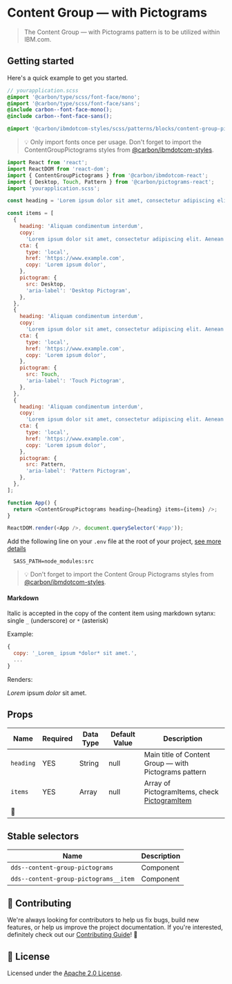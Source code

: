 # Content Group — with Pictograms

> The Content Group — with Pictograms pattern is to be utilized within IBM.com.

## Getting started

Here's a quick example to get you started.

```scss
// yourapplication.scss
@import '@carbon/type/scss/font-face/mono';
@import '@carbon/type/scss/font-face/sans';
@include carbon--font-face-mono();
@include carbon--font-face-sans();

@import '@carbon/ibmdotcom-styles/scss/patterns/blocks/content-group-pictograms/index';
```

> 💡 Only import fonts once per usage. Don't forget to import the
> ContentGroupPictograms styles from
> [@carbon/ibmdotcom-styles](https://github.com/carbon-design-system/ibm-dotcom-library/blob/master/packages/styles).

```javascript
import React from 'react';
import ReactDOM from 'react-dom';
import { ContentGroupPictograms } from '@carbon/ibmdotcom-react';
import { Desktop, Touch, Pattern } from '@carbon/pictograms-react';
import 'yourapplication.scss';

const heading = 'Lorem ipsum dolor sit amet, consectetur adipiscing elit.';

const items = [
  {
    heading: 'Aliquam condimentum interdum',
    copy:
      'Lorem ipsum dolor sit amet, consectetur adipiscing elit. Aenean et ultricies est. Mauris iaculis eget dolor nec hendrerit. Phasellus at elit sollicitudin, sodales nulla quis, consequat libero.',
    cta: {
      type: 'local',
      href: 'https://www.example.com',
      copy: 'Lorem ipsum dolor',
    },
    pictogram: {
      src: Desktop,
      'aria-label': 'Desktop Pictogram',
    },
  },
  {
    heading: 'Aliquam condimentum interdum',
    copy:
      'Lorem ipsum dolor sit amet, consectetur adipiscing elit. Aenean et ultricies est. Mauris iaculis eget dolor nec hendrerit. Phasellus at elit sollicitudin, sodales nulla quis, consequat libero.',
    cta: {
      type: 'local',
      href: 'https://www.example.com',
      copy: 'Lorem ipsum dolor',
    },
    pictogram: {
      src: Touch,
      'aria-label': 'Touch Pictogram',
    },
  },
  {
    heading: 'Aliquam condimentum interdum',
    copy:
      'Lorem ipsum dolor sit amet, consectetur adipiscing elit. Aenean et ultricies est. Mauris iaculis eget dolor nec hendrerit. Phasellus at elit sollicitudin, sodales nulla quis, consequat libero.',
    cta: {
      type: 'local',
      href: 'https://www.example.com',
      copy: 'Lorem ipsum dolor',
    },
    pictogram: {
      src: Pattern,
      'aria-label': 'Pattern Pictogram',
    },
  },
];

function App() {
  return <ContentGroupPictograms heading={heading} items={items} />;
}

ReactDOM.render(<App />, document.querySelector('#app'));
```

Add the following line on your `.env` file at the root of your project,
[see more details](https://github.com/carbon-design-system/ibm-dotcom-library/tree/master/packages/styles#usage)

```
  SASS_PATH=node_modules:src
```

> 💡 Don't forget to import the Content Group Pictograms styles from
> [@carbon/ibmdotcom-styles](https://github.com/carbon-design-system/ibm-dotcom-library/blob/master/packages/styles).

#### Markdown

Italic is accepted in the copy of the content item using markdown sytanx: single
`_` (underscore) or `*` (asterisk)

Example:

```javascript
{
  copy: '_Lorem_ ipsum *dolor* sit amet.',
  ...
}
```

Renders:

_Lorem_ ipsum _dolor_ sit amet.

## Props

| Name      | Required | Data Type | Default Value | Description                                                                                                                                                                             |
| --------- | -------- | --------- | ------------- | --------------------------------------------------------------------------------------------------------------------------------------------------------------------------------------- |
| `heading` | YES      | String    | null          | Main title of Content Group — with Pictograms pattern                                                                                                                                   |
| `items`   | YES      | Array     | null          | Array of PictogramItems, check [PictogramItem](https://github.com/carbon-design-system/ibm-dotcom-library/blob/master/packages/react/src/patterns/sub-patterns/PictogramItem/README.md) |
| 👀        |

## Stable selectors

| Name                                  | Description |
| ------------------------------------- | ----------- |
| `dds--content-group-pictograms`       | Component   |
| `dds--content-group-pictograms__item` | Component   |

## 🙌 Contributing

We're always looking for contributors to help us fix bugs, build new features,
or help us improve the project documentation. If you're interested, definitely
check out our
[Contributing Guide](https://github.com/carbon-design-system/ibm-dotcom-library/blob/master/.github/CONTRIBUTING.md)!
👀

## 📝 License

Licensed under the
[Apache 2.0 License](https://github.com/carbon-design-system/ibm-dotcom-library/blob/master/LICENSE).
